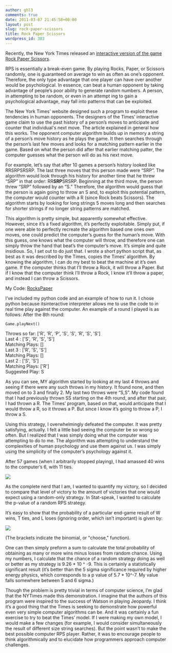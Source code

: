 ```yaml
---
author: ghl3
comments: true
date: 2011-03-07 21:45:58+00:00
layout: post
slug: rock-paper-scissors
title: Rock Paper Scissors
wordpress_id: 383
---
```


Recently, the New York Times released an [interactive version of the game Rock Paper Scissors](http://www.nytimes.com/interactive/science/rock-paper-scissors.html ).

RPS is essentially a break-even game.  By playing Rocks, Paper, or Scissors randomly, one is guaranteed on average to win as often as one’s opponent.  Therefore, the only type advantage that one player can have over another would be psychological.  In essence, can beat a human opponent by taking advantage of people’s poor ability to generate random numbers.  A person, in attempting to be random, or even in an attempt ing to gain a psychological advantage, may fall into patterns that can be exploited.

The New York Times’  website designed such a program to exploit these tendencies in human opponents.  The designers of the Times’ interactive game claim to use the past history of a person’s moves to anticipate and counter that individual's next move.  The article explained in general how this works.  The opponent computer algorithm builds up in memory a string of a person’s move history as he plays the game.  It then searches through the person’s last few moves and looks for a matching pattern earlier in the game.  Based on what the person did after that earlier matching patter, the computer guesses what the person will do as his next move.

For example, let’s say that after 10 games a person’s history looked like RRSRPSRSRP.  The last three moves that this person made were “SRP”.  The algorithm would look through his history for another time that he threw “SRP” in that order:  RR**SRP**SRSRP.  Beginning at the third move, the person threw “SRP” followed by an “S.”  Therefore, the algorithm would guess that the person is again going to throw an S and, to exploit this potential pattern, the computer would counter with a R (since Rock beats Scissors).  The algorithm starts by looking for long strings 5 moves long and then searches for shorter strings if no longer string patterns are matched.

This algorithm is pretty simple, but apparently somewhat effective.  However, since it’s a fixed algorithm, it’s perfectly exploitable.  Simply put, if one were able to perfectly recreate the algorithm based one ones own moves, one could predict the computer’s guess for the human’s move.  With this guess, one knows what the computer will throw, and therefore one can simply throw the hand that beat’s the computer’s move.  It’s simple and quite insidious. So, I set out to do just that.  I wrote a short python script that, as best as it was described by the Times, copies the Times’ algorithm.  By knowing the algorithm, I can do my best to beat the machine at it’s own game.  If the computer thinks that I’ll throw a Rock, it will throw a Paper.  But if I know that the computer think I’ll throw a Rock, I know it’ll throw a paper, and instead I can throw a Scissors.

My Code: [RocksPaper](http://www.spontaneoussymmetry.com/blog/wp-content/uploads/2011/03/RocksPaper.zip)

I’ve included my python code and an example of how to run it.  I chose python because itsinteractive interpreter allows me to use the code to in real time play against the computer.  An example of a round I played is as follows: After the 8th round:

    Game.playNext()

Throws so far:  ['R', 'R', 'P', 'S', 'S', 'R', 'S', 'S']  
Last  4 :  ['S', 'R', 'S', 'S']  
Matching Plays:  []  
Last  3 :  ['R', 'S', 'S']  
Matching Plays:  []  
Last  2 :  ['S', 'S']  
Matching Plays:  ['R']  
Suggested Play: S  

As you can see, MY algorithm started by looking at my last 4 throws and seeing if there were any such throws in my history.  It found none, and then moved on to 3 and finally 2.  My last two throws were “S,S”.  My code found that I had previously thrown SS starting on the 4th round, and after that pair, I had thrown a R.  The Times’ program, based on that, would anticipate that I would throw a R, so it throws a P.  But since I know it’s going to throw a P, I throw a S.

Using this strategy, I overwhelmingly defeated the computer.  It was pretty satisfying, actually.  I felt a little bad seeing the computer be so wrong so often.  But I realized that I was simply doing what the computer was attempting to do to me.  The algorithm was attempting to understand the complexities of human psychology and use them against us.  I was simply using the simplicity of the computer’s psychology against it.

After 57 games (when I arbitrarily stopped playing), I had amassed 40 wins to the computer’s 6, with 11 ties.

[![](http://www.spontaneoussymmetry.com/blog/wp-content/uploads/2011/03/NYTimesRPS1.png)](http://www.spontaneoussymmetry.com/blog/wp-content/uploads/2011/03/NYTimesRPS1.png)

As the complete nerd that I am, I wanted to quantify my victory, so I decided to compare that level of victory to the amount of victories that one would expect using a random-only strategy.  In Stat-speak, I wanted to calculate the p-value of a random RPS strategy.

It’s easy to show that the probability of a particular end-game result of W wins, T ties, and L loses (ignoring order, which isn’t important) is given by:

[![](http://www.spontaneoussymmetry.com/blog/wp-content/uploads/2011/03/RPSProbEq.png)](http://www.spontaneoussymmetry.com/blog/wp-content/uploads/2011/03/RPSProbEq.png)

(The brackets indicate the binomial, or "choose," function).

One can then simply preform a sum to calculate the total probability of obtaining as many or more wins minus losses from random chance.  Using my numbers, I calculate that the chance of a random strategy doing as well or better as my strategy is 9.26 * 10 ^ -9.  This is certainly a statistically significant result (it’s better than the 5 sigma significance required by higher energy physics, which corresponds to a p value of 5.7 * 10^-7.  My value falls somewhere between 5 and 6 sigma.)

Though the problem is pretty trivial in terms of computer science, I’m glad that the NYTimes made this demonstration.  I imagine that the authors of this program were inspired to the success of Watson in playing Jeopardy.  I think it’s a good thing that the Times is seeking to demonstrate how powerful even very simple computer algorithms can be.  And it was certainly a fun exercise to try to beat the Times’ model.  If I were making my own model, I would make a few changes (for example, I would consider simultaneously the result of different size string searches).  But the point wasn’t to make the best possible computer RPS player.  Rather, it was to encourage people to think algorithmically and to elucidate how programmers approach computer challenges.
